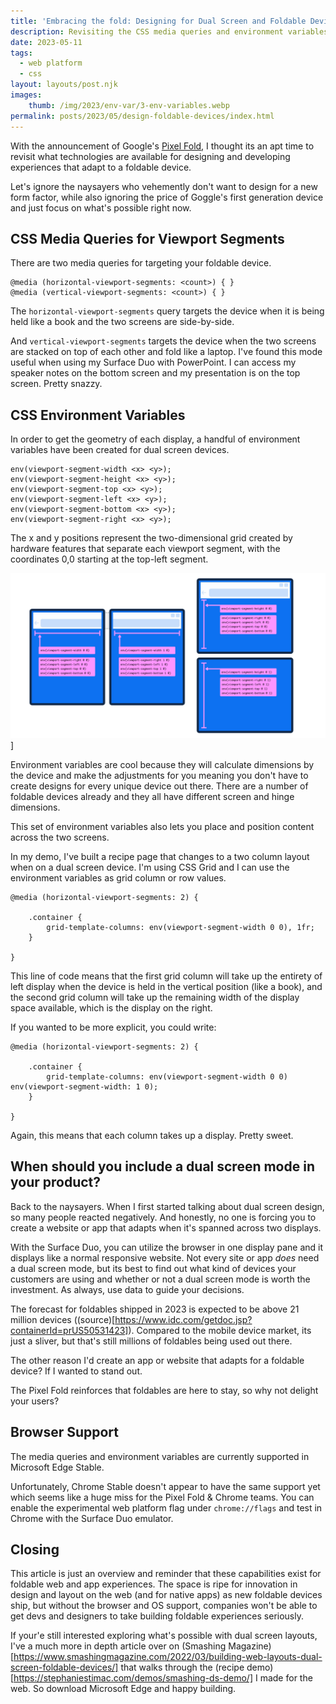 ```yaml
---
title: 'Embracing the fold: Designing for Dual Screen and Foldable Devices With CSS'
description: Revisiting the CSS media queries and environment variables for foldable devices.
date: 2023-05-11
tags:
  - web platform
  - css
layout: layouts/post.njk
images:
    thumb: /img/2023/env-var/3-env-variables.webp
permalink: posts/2023/05/design-foldable-devices/index.html
---
```


With the announcement of Google's [Pixel Fold](https://store.google.com/product/pixel_fold), I thought its an apt time to revisit what technologies are available for designing and developing experiences that adapt to a foldable device. 

Let's ignore the naysayers who vehemently don't want to design for a new form factor, while also ignoring the price of Goggle's first generation device and just focus on what's possible right now. 

## CSS Media Queries for Viewport Segments

There are two media queries for targeting your foldable device.

```
@media (horizontal-viewport-segments: <count>) { }
@media (vertical-viewport-segments: <count>) { }
```

The `horizontal-viewport-segments` query targets the device when it is being held like a book and the two screens are side-by-side.

And `vertical-viewport-segments` targets the device when the two screens are stacked on top of each other and fold like a laptop. I've found this mode useful when using my Surface Duo with PowerPoint. I can access my speaker notes on the bottom screen and my presentation is on the top screen. Pretty snazzy. 

## CSS Environment Variables

In order to get the geometry of each display, a handful of environment variables have been created for dual screen devices. 

```
env(viewport-segment-width <x> <y>);
env(viewport-segment-height <x> <y>);
env(viewport-segment-top <x> <y>);
env(viewport-segment-left <x> <y>);
env(viewport-segment-bottom <x> <y>);
env(viewport-segment-right <x> <y>);
```

The x and y positions represent the two-dimensional grid created by hardware features that separate each viewport segment, with the coordinates 0,0 starting at the top-left segment.

![alt: The environment variables laid out on each display screen with the integers for each display](/img/2023/env-var/3-env-variables.webp)]


Environment variables are cool because they will calculate dimensions by the device and make the adjustments for you meaning you don't have to create designs for every unique device out there. There are a number of foldable devices already and they all have different screen and hinge dimensions. 

This set of environment variables also lets you place and position content across the two screens. 

In my demo, I've built a recipe page that changes to a two column layout when on a dual screen device. I'm using CSS Grid and I can use the environment variables as grid column or row values. 


```
@media (horizontal-viewport-segments: 2) { 

    .container {
        grid-template-columns: env(viewport-segment-width 0 0), 1fr;
    }

}
``` 

This line of code means that the first grid column will take up the entirety of left display when the device is held in the vertical position (like a book), and the second grid column will take up the remaining width of the display space available, which is the display on the right. 

If you wanted to be more explicit, you could write: 

```
@media (horizontal-viewport-segments: 2) { 

    .container {
        grid-template-columns: env(viewport-segment-width 0 0) env(viewport-segment-width: 1 0);
    }

}
```

Again, this means that each column takes up a display. Pretty sweet. 

## When should you include a dual screen mode in your product?

 Back to the naysayers. When I first started talking about dual screen design, so many people reacted negatively.  And honestly, no one is forcing you to create a website or app that adapts when it's spanned across two displays. 
 
 With the Surface Duo, you can utilize the browser in one display pane and it displays like a normal responsive website.  Not every site or app *does* need a dual screen mode, but its best to find out what kind of devices your customers are using and whether or not a dual screen mode is worth the investment. As always, use data to guide your decisions. 

 The forecast for foldables shipped in 2023 is expected to be above 21 million devices ((source)[https://www.idc.com/getdoc.jsp?containerId=prUS50531423]). Compared to the mobile device market, its just a sliver, but that's still millions of foldables being used out there. 

 The other reason I'd create an app or website that adapts for a foldable device? If I wanted to stand out. 

 The Pixel Fold reinforces that foldables are here to stay, so why not delight your users?


## Browser Support

The media queries and environment variables are currently supported in Microsoft Edge Stable.

Unfortunately, Chrome Stable doesn't appear to have the same support yet which seems like a huge miss for the Pixel Fold & Chrome teams. You can enable the experimental web platform flag under `chrome://flags` and test in Chrome with the Surface Duo emulator. 


## Closing 

This article is just an overview and reminder that these capabilities exist for foldable web and app experiences. The space is ripe for innovation in design and layout on the web (and for native apps) as new foldable devices ship, but without the browser and OS support, companies won't be able to get devs and designers to take building foldable experiences seriously. 

If your'e still interested exploring what's possible with dual screen layouts, I've a much more in depth article over on (Smashing Magazine)[https://www.smashingmagazine.com/2022/03/building-web-layouts-dual-screen-foldable-devices/] that walks through the (recipe demo)[https://stephaniestimac.com/demos/smashing-ds-demo/] I made for the web. So download Microsoft Edge and happy building. 

